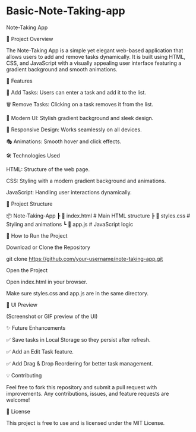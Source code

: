 # Basic-Note-Taking-app

Note-Taking App

📌 Project Overview

The Note-Taking App is a simple yet elegant web-based application that allows users to add and remove tasks dynamically. It is built using HTML, CSS, and JavaScript with a visually appealing user interface featuring a gradient background and smooth animations.

🚀 Features

📝 Add Tasks: Users can enter a task and add it to the list.

🗑 Remove Tasks: Clicking on a task removes it from the list.

🎨 Modern UI: Stylish gradient background and sleek design.

📱 Responsive Design: Works seamlessly on all devices.

🎭 Animations: Smooth hover and click effects.

🛠 Technologies Used

HTML: Structure of the web page.

CSS: Styling with a modern gradient background and animations.

JavaScript: Handling user interactions dynamically.

📂 Project Structure

📦 Note-Taking-App
 ┣ 📜 index.html       # Main HTML structure
 ┣ 📜 styles.css       # Styling and animations
 ┗ 📜 app.js          # JavaScript logic

📑 How to Run the Project

Download or Clone the Repository

git clone https://github.com/your-username/note-taking-app.git

Open the Project

Open index.html in your browser.

Make sure styles.css and app.js are in the same directory.

🎨 UI Preview

(Screenshot or GIF preview of the UI)

✨ Future Enhancements

✅ Save tasks in Local Storage so they persist after refresh.

✅ Add an Edit Task feature.

✅ Add Drag & Drop Reordering for better task management.

💡 Contributing

Feel free to fork this repository and submit a pull request with improvements. Any contributions, issues, and feature requests are welcome!

📜 License

This project is free to use and is licensed under the MIT License.
